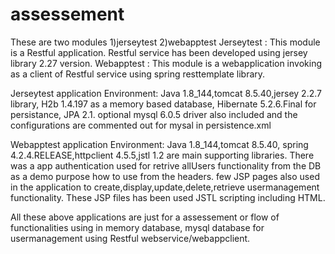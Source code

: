 # assessement

These are two modules 1)jerseytest 2)webapptest
Jerseytest : This module is a Restful application. Restful service has been developed using jersey library 2.27 version.
Webapptest : This module is a webapplication invoking as a client of Restful service using spring resttemplate library.

Jerseytest application Environment:
Java 1.8_144,tomcat 8.5.40,jersey 2.2.7 library, H2b 1.4.197 as a memory based database, Hibernate 5.2.6.Final for persistance, JPA 2.1. optional mysql 6.0.5 driver also included and the configurations are commented out for mysal in persistence.xml

Webapptest application Environment:
Java 1.8_144,tomcat 8.5.40, spring 4.2.4.RELEASE,httpclient 4.5.5,jstl 1.2 are main supporting libraries.
There was a app authentication used for retrive allUsers functionality from the DB as a demo purpose how to use from the headers.
few JSP pages also used in the application to create,display,update,delete,retrieve usermanagement functionality. These JSP files has been used JSTL scripting including HTML.

All these above applications are just for a assessement or flow of functionalities using in memory database, mysql database for usermanagement using Restful webservice/webappclient.








